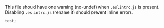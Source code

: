 This file should have one warning (no-undef) when `.eslintrc.js` is present. Disabling `.eslintrc.js` (rename it) should prevent inline errors.

```js
test;
```
